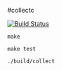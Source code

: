 #collectc

[![Build Status](https://travis-ci.org/cheeseywhiz/collectc.svg?branch=master)](https://travis-ci.org/cheeseywhiz/collectc)

`make`

`make test`

`./build/collect`
